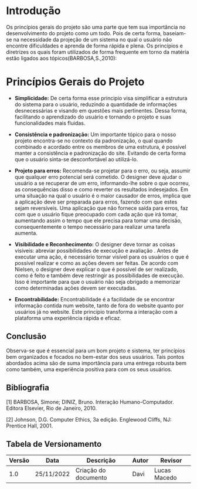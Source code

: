 # Introdução

Os princípios gerais do projeto são uma parte que tem sua importância no desenvolvimento do projeto como um todo. Pois de certa forma, baseiam-se na necessidade da projeção de um sistema no qual o usuário não encontre dificuldades e aprenda de forma rápida e plena. Os princípios e diretrizes os quais foram utilizados de forma frequente em torno da matéria estão ligados aos tópicos(BARBOSA,S.,2010):

# Princípios Gerais do Projeto

- <b>Simplicidade:</b> De certa forma esse principio visa simplificar a estrutura do sistema para o usuário, reduzindo a quantidade de informações desnecessárias e visando em questões mais pertinentes. Dessa forma, facilitando o aprendizado do usuário e tornando o projeto e suas funcionalidades mais fluidas.

- <b>Consistência e padronização:</b> Um importante tópico para o nosso projeto encontra-se no contexto da padronização, o qual quando combinado e acordado entre os membros de uma estrutura, é possível manter a consistência e padronização do site. Evitando de certa forma que o usuário sinta-se desconfortável ao utilizá-lo.

- <b> Projeto para erros:</b> Recomenda-se projetar para o erro, ou seja, assumir que qualquer erro potencial será cometido. O designer deve ajudar o usuário a se recuperar de um erro, informando-lhe sobre o que ocorreu, as consequências disso e como reverter os resultados indesejados. Em uma situação na qual o usuário é o maior causador de erros, implica que a aplicação deve ser preparada para erros, fazendo com que estes sejam reversíveis. Uma aplicação que não fornece saída para erros, faz com que o usuário fique preocupado com cada ação que irá tomar, aumentando assim o tempo que ele precisa para tomar uma decisão, consequentemente o tempo necessário para realizar uma tarefa aumenta.

- <b> Visibilidade e Reconhecimento:</b> O designer deve tornar as coisas visíveis: abreviar possibilidades de execução e avaliação . Antes de executar uma ação, é necessário tornar visível para os usuários o que é possível realizar e como as ações devem ser feitas. De acordo com Nielsen, o designer deve explicar o que é possível de ser realizado, como é feito e também deve restringir as possibilidades de execução. Isso é importante para que o usuário não seja obrigado a memorizar como determinadas ações devem ser executadas.

- <b> Encontrabilidade:</b> Encontrabilidade é a facilidade de se encontrar informação contida num website, tanto de fora do website quanto por usuários já no website. Este princípio transforma a interação com a plataforma uma experiência rápida e eficaz.

## Conclusão

Observa-se que é essencial para um bom projeto e sistema, ter princípios bem organizados e focados no bem-estar dos seus usuários. Tais pontos abordados acima são de suma importância para uma entrega robusta bem como também, uma experiência positiva para com os seus usuários.

## Bibliografia

[1] BARBOSA, Simone; DINIZ, Bruno. Interação Humano-Computador. Editora Elsevier, Rio de Janeiro, 2010.

[2] Johnson, D.G. Computer Ethics, 3a edição. Englewood Cliffs, NJ: Prentice Hall, 2001.

## Tabela de Versionamento

| Versão | Data       | Descrição            | Autor | Revisor      |
| ------ | ---------- | -------------------- | ----- | ------------ |
| 1.0    | 25/11/2022 | Criação do documento | Davi  | Lucas Macedo |
